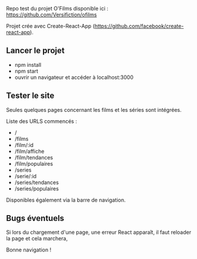 Repo test du projet O'Films disponible ici : https://github.com/Versifiction/ofilms

Projet crée avec Create-React-App (https://github.com/facebook/create-react-app).

## Lancer le projet

- npm install
- npm start
- ouvrir un navigateur et accéder à localhost:3000

## Tester le site

Seules quelques pages concernant les films et les séries sont intégrées.

Liste des URLS commencés :
- / 
- /films
- /film/:id
- /film/affiche
- /film/tendances
- /film/populaires
- /series
- /serie/:id
- /series/tendances
- /series/populaires

Disponibles également via la barre de navigation.

## Bugs éventuels

Si lors du chargement d'une page, une erreur React apparaît, il faut reloader la page et cela marchera,

Bonne navigation !